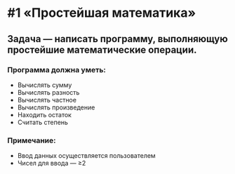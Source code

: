 # #1 «Простейшая математика»

## Задача — написать программу, выполняющую простейшие математические операции.

### Программа должна уметь:

- Вычислять сумму
- Вычислять разность
- Вычислять частное
- Вычислять произведение
- Находить остаток
- Считать степень

### Примечание:

- Ввод данных осуществляется пользователем
- Чисел для ввода — ≥2
